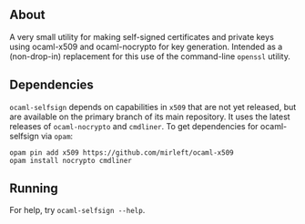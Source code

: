 ## About

A very small utility for making self-signed certificates and private keys using ocaml-x509 and ocaml-nocrypto for key generation.  Intended as a (non-drop-in) replacement for this use of the command-line `openssl` utility.

## Dependencies

`ocaml-selfsign` depends on capabilities in `x509` that are not yet released, but are available on the primary branch of its main repository.  It uses the latest releases of `ocaml-nocrypto` and `cmdliner`.  To get dependencies for ocaml-selfsign via `opam`:

```
opam pin add x509 https://github.com/mirleft/ocaml-x509
opam install nocrypto cmdliner
```

## Running

For help, try `ocaml-selfsign --help`.
